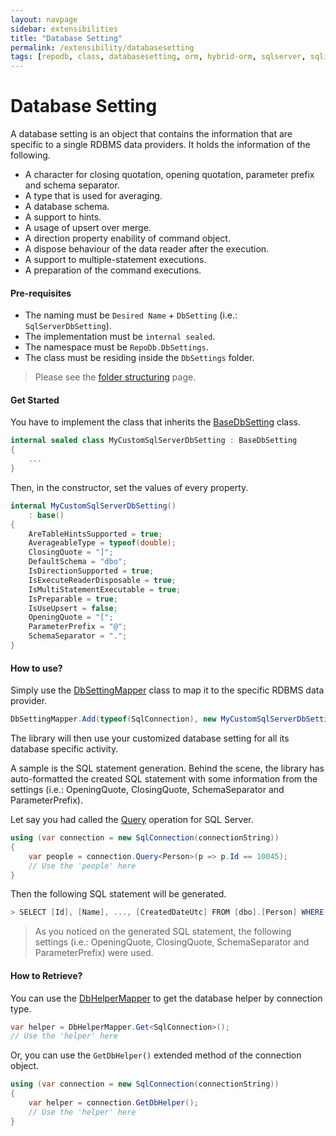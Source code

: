 ```yaml
---
layout: navpage
sidebar: extensibilities
title: "Database Setting"
permalink: /extensibility/databasesetting
tags: [repodb, class, databasesetting, orm, hybrid-orm, sqlserver, sqlite, mysql, postgresql]
---
```


# Database Setting

A database setting is an object that contains the information that are specific to a single RDBMS data providers. It holds the information of the following.

- A character for closing quotation, opening quotation, parameter prefix and schema separator.
- A type that is used for averaging.
- A database schema.
- A support to hints.
- A usage of upsert over merge.
- A direction property enability of command object.
- A dispose behaviour of the data reader after the execution.
- A support to multiple-statement executions.
- A preparation of the command executions.

#### Pre-requisites

- The naming must be `Desired Name` + `DbSetting` (i.e.: `SqlServerDbSetting`).
- The implementation must be `internal sealed`.
- The namespace must be `RepoDb.DbSettings`.
- The class must be residing inside the `DbSettings` folder.

> Please see the [folder structuring](/extensibility/folderstructuring) page.

#### Get Started

You have to implement the class that inherits the [BaseDbSetting](/class/basedbsetting) class.

```csharp
internal sealed class MyCustomSqlServerDbSetting : BaseDbSetting
{
    ...
}
```

Then, in the constructor, set the values of every property.

```csharp
internal MyCustomSqlServerDbSetting()
    : base()
{
    AreTableHintsSupported = true;
    AverageableType = typeof(double);
    ClosingQuote = "]";
    DefaultSchema = "dbo";
    IsDirectionSupported = true;
    IsExecuteReaderDisposable = true;
    IsMultiStatementExecutable = true;
    IsPreparable = true;
    IsUseUpsert = false;
    OpeningQuote = "[";
    ParameterPrefix = "@";
    SchemaSeparator = ".";
}
```

#### How to use?

Simply use the [DbSettingMapper](/mapper/dbsettingmapper) class to map it to the specific RDBMS data provider.

```csharp
DbSettingMapper.Add(typeof(SqlConnection), new MyCustomSqlServerDbSetting(), true);
```

The library will then use your customized database setting for all its database specific activity.

A sample is the SQL statement generation. Behind the scene, the library has auto-formatted the created SQL statement with some information from the settings (i.e.: OpeningQuote, ClosingQuote, SchemaSeparator and ParameterPrefix).

Let say you had called the [Query](/operation/query) operation for SQL Server. 

```csharp
using (var connection = new SqlConnection(connectionString))
{
    var people = connection.Query<Person>(p => p.Id == 10045);
    // Use the 'people' here
}
```

Then the following SQL statement will be generated.

```csharp
> SELECT [Id], [Name], ..., [CreatedDateUtc] FROM [dbo].[Person] WHERE ([Id] = @Id);
```

> As you noticed on the generated SQL statement, the following settings (i.e.: OpeningQuote, ClosingQuote, SchemaSeparator and ParameterPrefix) were used.

#### How to Retrieve?

You can use the [DbHelperMapper](/mapper/dbhelpermapper) to get the database helper by connection type.

```csharp
var helper = DbHelperMapper.Get<SqlConnection>();
// Use the 'helper' here
```

Or, you can use the `GetDbHelper()` extended method of the connection object.

```csharp
using (var connection = new SqlConnection(connectionString))
{
    var helper = connection.GetDbHelper();
    // Use the 'helper' here
}
```